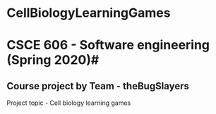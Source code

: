 # CellBiologyLearningGames
# CSCE 606 - Software engineering (Spring 2020)#
## Course project by Team - theBugSlayers ##
Project topic - Cell biology learning games